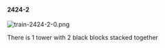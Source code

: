 #### 2424-2
![train-2424-2-0.png](https://github.com/lil-lab/nlvr/raw/master/nlvr/train/images/16/train-2424-2-0.png "train-2424-2-0.png")

There is 1 tower with 2 black blocks stacked together